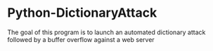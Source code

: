 # Python-DictionaryAttack
The goal of this program is to launch an automated dictionary attack followed by a buffer overflow against a web server
